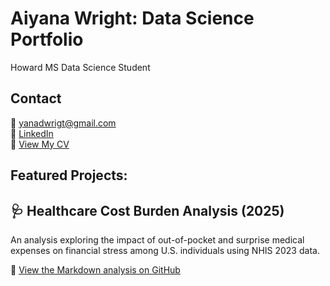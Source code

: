 # Aiyana Wright: Data Science Portfolio 
Howard MS Data Science Student 
## Contact 
<p>
  📧 <a href="mailto:yanadwrigt@gmail.com">yanadwrigt@gmail.com</a><br>
  🔗 <a href="https://www.linkedin.com/in/aiyanawright/" target="_blank">LinkedIn</a><br>
  📄 <a href="2025_Digital_Resume.html" target="_blank">View My CV</a>
</p>

## Featured Projects: 

## 🩺 Healthcare Cost Burden Analysis (2025)

An analysis exploring the impact of out-of-pocket and surprise medical expenses on financial stress among U.S. individuals using NHIS 2023 data. 

📄 [View the Markdown analysis on GitHub]([https://github.com/aiyanaw1/aiyanaw1.github.io/blob/892534b9c4d79c9f398a0078a7bc0173df799aec/Final.md])
